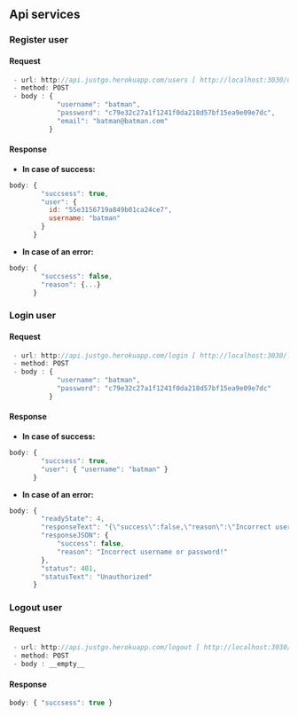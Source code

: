 ## Api services

### Register user

#### Request
```javascript
 - url: http://api.justgo.herokuapp.com/users [ http://localhost:3030/users ]
 - method: POST
 - body : {
            "username": "batman",
            "password": "c79e32c27a1f1241f0da218d57bf15ea9e09e7dc",
            "email": "batman@batman.com"
          }
```

#### Response
 - **In case of success:**

```javascript
body: {
        "succsess": true,
        "user": {
          id: "55e3156719a849b01ca24ce7",
          username: "batman"
        }
      }
```

 - **In case of an error:**

```javascript
body: {
        "succsess": false,
        "reason": {...}
      }
```

### Login user

#### Request
```javascript
 - url: http://api.justgo.herokuapp.com/login [ http://localhost:3030/login ]
 - method: POST
 - body : {
            "username": "batman",
            "password": "c79e32c27a1f1241f0da218d57bf15ea9e09e7dc"
          }
```

#### Response
 - **In case of success:**

```javascript
body: {
        "succsess": true,
        "user": { "username": "batman" }
      }
```

 - **In case of an error:**

```javascript
body: {
        "readyState": 4,
        "responseText": "{\"success\":false,\"reason\":\"Incorrect username or password!\"}",
        "responseJSON": {
            "success": false,
            "reason": "Incorrect username or password!"
        },
        "status": 401,
        "statusText": "Unauthorized"
      }
```

### Logout user

#### Request
```javascript
 - url: http://api.justgo.herokuapp.com/logout [ http://localhost:3030/logout ]
 - method: POST
 - body : __empty__
```

#### Response

```javascript
body: { "succsess": true }
```
